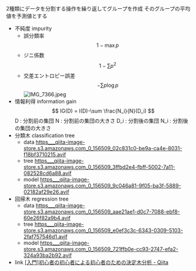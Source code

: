 2種類にデータを分割する操作を繰り返してグループを作成
そのグループの平均値を予測値とする
- 不純度 impurity
    - 誤分類率
        $$
        1-\max p
        $$
    - ジニ係数
        $$
        1-\sum p^2
        $$
    - 交差エントロピー誤差
        $$
        -\sum p \log p
        $$
    ![IMG_7366.jpeg](IMG_7366.jpeg)
- 情報利得 information gain
    $$
    IG(D) = I(D)-\sum \frac{N_i}{N}(D_i)
    $$
    D : 分割前の集団
    N : 分割前の集団の大きさ
    D_i : 分割後の集団
    N_i : 分割後の集団の大きさ
- 分類木 classification tree
    - data
        [https___qiita-image-store.s3.amazonaws.com_0_156509_02c831c0-be9a-ca4e-8031-f18bf3710215.avif](https___qiita-image-store.s3.amazonaws.com_0_156509_02c831c0-be9a-ca4e-8031-f18bf3710215.avif)
    - tree
        [https___qiita-image-store.s3.amazonaws.com_0_156509_3ffbd2e4-fbff-5002-7a11-082528cd6a88.avif](https___qiita-image-store.s3.amazonaws.com_0_156509_3ffbd2e4-fbff-5002-7a11-082528cd6a88.avif)
    - model
        [https___qiita-image-store.s3.amazonaws.com_0_156509_9c046a81-9f05-ba3f-5889-02182af29e26.avif](https___qiita-image-store.s3.amazonaws.com_0_156509_9c046a81-9f05-ba3f-5889-02182af29e26.avif)
- 回帰木 regression tree
    - data
        [https___qiita-image-store.s3.amazonaws.com_0_156509_aae21ae1-d0c7-7088-ebf8-60e26f82a9b4.avif](https___qiita-image-store.s3.amazonaws.com_0_156509_aae21ae1-d0c7-7088-ebf8-60e26f82a9b4.avif)
    - tree
        [https___qiita-image-store.s3.amazonaws.com_0_156509_e0ef3c3c-6343-0309-5103-2faf757546d1.avif](https___qiita-image-store.s3.amazonaws.com_0_156509_e0ef3c3c-6343-0309-5103-2faf757546d1.avif)
    - model
        [https___qiita-image-store.s3.amazonaws.com_0_156509_721ffb0e-cc93-2747-efa2-324a93ba2b92.avif](https___qiita-image-store.s3.amazonaws.com_0_156509_721ffb0e-cc93-2747-efa2-324a93ba2b92.avif)
- link
    [[入門]初心者の初心者による初心者のための決定木分析 - Qiita](https://qiita.com/3000manJPY/items/ef7495960f472ec14377)